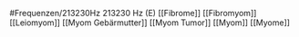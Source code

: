 #Frequenzen/213230Hz
213230 Hz (E)
[[Fibrome]]
[[Fibromyom]]
[[Leiomyom]]
[[Myom Gebärmutter]]
[[Myom Tumor]]
[[Myom]]
[[Myome]]